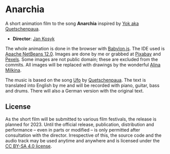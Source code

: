 # Anarchia
A short animation film to the song **Anarchia** inspired by [Yok aka Quetschenpaua](https://pocketpunk.so36.net/).

- **Director**: [Jan Kosyk](https://klavierpunk.de)

The whole animation is done in the browser with [Babylon.js](https://www.babylonjs.com/). The IDE used is [Apache NetBeans 12.0](https://netbeans.apache.org/). Images are done by me or grabbed at [Pixabay](https://pixabay.com/) and [Pexels](https://www.pexels.com). Some images are not public domain; these are excluded from the commits. All images will be replaced with drawings by the wonderful [Alina Milkina](https://alinamilkina.carbonmade.com).

The music is based on the song [Ufo](https://www.youtube.com/watch?v=amAJ6HU9Jac) by [Quetschenpaua](https://pocketpunk.so36.net/). The text is translated into English by me and will be recorded with piano, guitar, bass and drums. There will also a German version with the original text.

## License

As the short film will be submitted to various film festivals, the release is planned for 2023. Until the official release, publication, distribution and performance – even in parts or modified – is only permitted after consultation with the director. Irrespective of this, the source code and the audio track may be used anytime and anywhere and is licensed under the [CC BY-SA 4.0 license](LICENSE.md).
